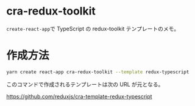 # cra-redux-toolkit

`create-react-app`で TypeScript の redux-toolkit テンプレートのメモ。

# 作成方法

```bash
yarn create react-app cra-redux-toolkit --template redux-typescript
```

このコマンドで作成されるテンプレートは次の URL が元となる。

https://github.com/reduxjs/cra-template-redux-typescript
